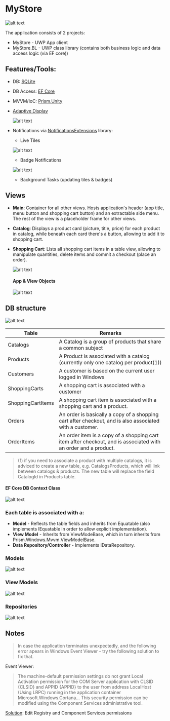 # MyStore
![alt text](https://github.com/PrisonerM13/MyStore/blob/master/gif/Start.gif "Startup Screen")

The application consists of 2 projects:
+ MyStore - UWP App client
+ MyStore.BL - UWP class library (contains both business logic and data access logic (via EF core))

## Features/Tools:
+ DB: [SQLite](https://www.sqlite.org/)
+ DB Access: [EF Core](https://www.nuget.org/packages/Microsoft.EntityFrameworkCore.Tools/)
+ MVVM/IoC: [Prism.Unity](https://www.nuget.org/packages/Prism.Unity/6.3.0)
+ [Adaptive Display](https://docs.microsoft.com/en-us/uwp/api/windows.ui.xaml.visualstatemanager)
		
	![alt text](https://github.com/PrisonerM13/MyStore/blob/master/gif/AdaptiveDisplay.gif "Adaptive Display")
+ Notifications via [NotificationsExtensions](https://www.nuget.org/packages/NotificationsExtensions.Win10/ "Notifications Extensions") library:
	- Live Tiles
		
	![alt text](https://github.com/PrisonerM13/MyStore/blob/master/gif/LiveTile.gif "Live Tile")
	- Badge Notifications
		
	![alt text](https://github.com/PrisonerM13/MyStore/blob/master/gif/Badges.gif "Badge Notifications")
	- Background Tasks (updating tiles & badges)

## Views
- **Main**: Container for all other views. Hosts application's header (app title, menu button and shopping cart button) and an extractable side menu. The rest of the view is a placeholder frame for other views.
- **Catalog**: Displays a product card (picture, title, price) for each product in catalog, while beneath each card there's a button, allowing to add it to shopping cart.
- **Shopping Cart**: Lists all shopping cart items in a table view, allowing to manipulate quantities, delete items and commit a checkout (place an order).
		
	![alt text](https://github.com/PrisonerM13/MyStore/blob/master/gif/ShoppingCart.gif "Shopping Cart")

	#### App & View Objects
	![alt text](https://github.com/PrisonerM13/MyStore/blob/master/images/Views.png "App & Views")
		
## DB structure
![alt text](https://github.com/PrisonerM13/MyStore/blob/master/images/ERD.png "ERD")
		
| Table             | Remarks   
| ----------------- | ------------- 
| Catalogs          | A Catalog is a group of products that share a common subject
| Products          | A Product is associated with a catalog (currently only one catalog per product(1))
| Customers         | A customer is based on the current user logged in Windows
| ShoppingCarts     | A shopping cart is associated with a customer
| ShoppingCartItems | A shopping cart item is associated with a shopping cart and a product.
| Orders            | An order is basically a copy of a shopping cart after checkout, and is also associated with a customer.
| OrderItems        | An order item is a copy of a shopping cart item after checkout, and is associated with an order and a product.

> (1) if you need to associate a product with multiple catalogs, it is adviced to
> create a new table, e.g. CatalogsProducts, which will link between catalogs & products.
> The new table will replace the field CatalogId in Products table.
		
#### EF Core DB Context Class
![alt text](https://github.com/PrisonerM13/MyStore/blob/master/images/DBContext.png "DB Context")

### Each table is associated with a:
- **Model** - Reflects the table fields and inherits from Equatable<T> (also implements IEquatable<T> in order to allow explicit implementation).
- **View Model** - Inherits from ViewModeBase<T>, which in turn inherits from Prism.Windows.Mvvm.ViewModelBase.
- **Data Repository/Controller** - Implements IDataRepository<T>.
		
### Models
![alt text](https://github.com/PrisonerM13/MyStore/blob/master/images/Models.png "Models")

### View Models
![alt text](https://github.com/PrisonerM13/MyStore/blob/master/images/ViewModels.png "View Models")

### Repositories
![alt text](https://github.com/PrisonerM13/MyStore/blob/master/images/Repositories.png "Repositories")

## Notes
> In case the application terminates unexpectedly, and the following error apears in Windows Event Viewer - 
> try the following solution to fix that.

Event Viewer:
> The machine-default permission settings do not grant Local Activation permission for the COM Server application 
> with CLSID {CLSID} and APPID {APPID} to the user from address LocalHost (Using LRPC) running in the application 
> container Microsoft.Windows.Cortana...
> This security permission can be modified using the Component Services administrative tool.

[Solution](https://answers.microsoft.com/en-us/windows/forum/windows8_1-winapps/weather-application/e4630db3-50c2-4cc5-9813-f089494a1145?auth=1): Edit Registry and Component Services permissions
